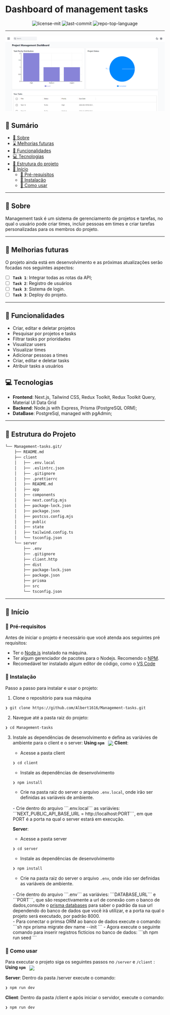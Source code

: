 # Dashboard of management tasks

<p align="center">
	<img src="https://img.shields.io/crates/l/MIT?style=default&logo=opensourceinitiative&
	logoBackground=white&logoColor=white&color=0080ff" alt="license-mit">
	<img src="https://img.shields.io/github/last-commit/Albert1616/Management-tasks?style=default&logo=git&logoColor=white&color=0080ff" alt="last-commit">
	<img src="https://img.shields.io/badge/Language-Typescript-blue?style=default&color=0080ff&logo=typescript&logoColor=white" alt="repo-top-language">
</p>

___
<img src="project-overview.png"/>
<br>

## 🔗 Sumário

- [📍 Sobre](#-sobre)
- [⌛ Melhorias futuras](#-melhorias-futuras)
- [👾 Funcionalidades](#-funcionalidades)
- [💻 Tecnologias](#-tecnologias)
- [📁 Estrutura do projeto](#-estrutura-do-projeto)
- [🚀 Início](#-início)
  - [📝 Pré-requisitos](#-pré-requisitos)
  - [🔧 Instalação](#-instalação)
  - [🤖 Como usar](#-como-usar)

---
## 📍 Sobre

Management task é um sistema de gerenciamento de projetos e tarefas, no qual o usuário pode criar times, incluir pessoas em times e criar tarefas personalizadas para os membros do projeto.

---

## 📌 Melhorias futuras
O projeto ainda está em desenvolvimento e as próximas atualizações serão focadas nos seguintes aspectos:

- [ ] **`Task 1`**: Integrar todas as rotas da API;
- [ ] **`Task 2`**: Registro de usuários
- [ ] **`Task 3`**: Sistema de login.
- [ ] **`Task 3`**: Deploy do projeto.

---
## 👾 Funcionalidades

<ul>
 <li>Criar, editar e deletar projetos</li>
 <li>Pesquisar por projetos e tasks</li>
 <li>Filtrar tasks por prioridades</li>
 <li>Visualizar users</li>
 <li>Visualizar times</li>
 <li>Adicionar pessoas a times</li>
 <li>Criar, editar e deletar tasks</li>
 <li>Atribuir tasks a usuários</li>
</ul>

## 💻 Tecnologias

- **Frontend**: Next.js, Tailwind CSS, Redux Toolkit, Redux Toolkit Query, Material UI Data Grid
 - **Backend**: Node.js with Express, Prisma (PostgreSQL ORM);
 - **DataBase**: PostgreSql, managed with pgAdmin;
---

## 📁 Estrutura do Projeto

```sh
└── Management-tasks.git/
    ├── README.md
    ├── client
    │   ├── .env.local
    │   ├── .eslintrc.json
    │   ├── .gitignore
    │   ├── .prettierrc
    │   ├── README.md
    │   ├── app
    │   ├── components
    │   ├── next.config.mjs
    │   ├── package-lock.json
    │   ├── package.json
    │   ├── postcss.config.mjs
    │   ├── public
    │   ├── state
    │   ├── tailwind.config.ts
    │   └── tsconfig.json
    └── server
        ├── .env
        ├── .gitignore
        ├── client.http
        ├── dist
        ├── package-lock.json
        ├── package.json
        ├── prisma
        ├── src
        └── tsconfig.json
```
---
## 🚀 Início

### 📝 Pré-requisitos
Antes de iniciar o projeto é necessário que você atenda aos seguintes pré requisitos:

- Ter o <a href="https://nodejs.org/en">Node.js</a> instalado na máquina. 
- Ter algum gerenciador de pacotes para o Nodejs. Recomendo o <a href="https://www.npmjs.com/">NPM</a>.
- Recomedável ter instalado algum editor de código, como o <a href="https://code.visualstudio.com/">VS Code</a>

### 🔧 Instalação

Passo a passo para instalar e usar o projeto:

1. Clone o repositório para sua máquina
```sh
❯ git clone https://github.com/Albert1616/Management-tasks.git
```

2. Navegue até a pasta raiz do projeto:
```sh
❯ cd Management-tasks
```

3. Instale as dependências de desenvolvimento e defina as variávies de ambiente para o client e o server:
**Using `npm`** &nbsp; [<img align="center" src="https://img.shields.io/badge/npm-CB3837.svg?style={badge_style}&logo=npm&logoColor=white" />](https://www.npmjs.com/)
	<b>Client</b>: 
	- Acesse a pasta client
	```sh
	❯ cd client
	```
	- Instale as dependências de desenvolvimento
	```sh
	❯ npm install
	```
	- Crie na pasta raiz do server o arquivo ```.env.local```, onde irão ser definidas as variáveis de ambiente.
	</br>
	- Crie dentro do arquivo ```.env.local``` as variávies: ```NEXT_PUBLIC_API_BASE_URL = http://localhost:PORT```, em que PORT é a porta na qual o server estará em execução.

	<b>Server</b>:

	- Acesse a pasta server
	```sh
	❯ cd server
	```

	- Instale as dependências de desenvolvimento
	```sh
	❯ npm install
	```
	
	- Crie na pasta raiz do server o arquivo ```.env```, onde irão ser definidas as variáveis de ambiente.
	</br>
	- Crie dentro do arquivo ```.env``` as variávies: ```DATABASE_URL``` e ```PORT```, que são respectivamente a url de conexão com o banco de dados,consulte o <a href="https://www.prisma.io/docs/orm/overview/databases">prisma databases</a> para saber o padrão da sua url dependendo do banco de dados que você irá utilizar, e a porta na qual o projeto será executado, por padrão 8000.
	</br>
	- Para conectar o primsa ORM ao banco de dados execute o comando:
	```sh
	npx prisma migrate dev name --init
	```
	- Agora execute o seguinte comando para inserir registros ficticios no banco de dados: 
	```sh
	npm run seed
	```
<!-- **Using `docker`** &nbsp; [<img align="center" src="https://img.shields.io/badge/Docker-2CA5E0.svg?style={badge_style}&logo=docker&logoColor=white" />](https://www.docker.com/)

```sh
❯ docker build -t Albert1616/Management-tasks.git .
``` -->




### 🤖 Como usar
Para executar o projeto siga os seguintes passos no ````/server```` e ```/client``` :
</br>
**Using `npm`** &nbsp; [<img align="center" src="https://img.shields.io/badge/npm-CB3837.svg?style={badge_style}&logo=npm&logoColor=white" />](https://www.npmjs.com/)

<b>Server</b>:
Dentro da pasta /server execute o comando:

```sh
❯ npm run dev
```
<b>Client</b>:
Dentro da pasta /client e após iniciar o servidor, execute o comando:
```sh
❯ npm run dev
```

